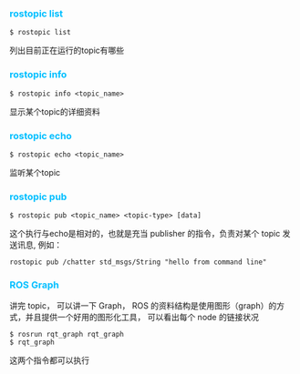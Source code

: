 ### <font color="deepskyblue">rostopic list</font>
```shell
$ rostopic list
```
列出目前正在运行的topic有哪些

### <font color="deepskyblue">rostopic info</font>
```
$ rostopic info <topic_name>
```
显示某个topic的详细资料

### <font color="deepskyblue">rostopic echo</font>
```
$ rostopic echo <topic_name>
```
监听某个topic

### <font color="deepskyblue">rostopic pub</font>
```
$ rostopic pub <topic_name> <topic-type> [data]
```
这个执行与echo是相对的，也就是充当 publisher 的指令，负责对某个 topic 发送讯息, 例如：
```
rostopic pub /chatter std_msgs/String "hello from command line"
```

### <font color="deepskyblue">ROS Graph</font>
讲完 topic， 可以讲一下 Graph， ROS 的资料结构是使用图形（graph）的方式，并且提供一个好用的图形化工具， 可以看出每个 node 的链接状况
```
$ rosrun rqt_graph rqt_graph
$ rqt_graph
```
这两个指令都可以执行